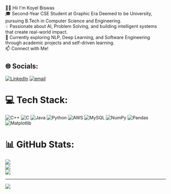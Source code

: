 👩‍💻 Hii I'm Koyel Biswas  
🎓 Second-Year CSE Student at Graphic Era Deemed to be University, pursuing B.Tech in Computer Science and Engineering. <br/>
💡 Passionate about AI, Problem Solving, and building intelligent systems that create real-world impact.<br/>
🧠 Currently exploring NLP, Deep Learning, and Software Engineering through academic projects and self-driven learning.<br/>
📫 Connect with Me!

## 🌐 Socials:
[![LinkedIn](https://img.shields.io/badge/LinkedIn-%230077B5.svg?logo=linkedin&logoColor=white)](https://linkedin.com/in/https://www.linkedin.com/in/koyel-biswas-335258330 ) [![email](https://img.shields.io/badge/Email-D14836?logo=gmail&logoColor=white)](mailto:biswaskoyel19@gmail.com) 

# 💻 Tech Stack:
![C++](https://img.shields.io/badge/c++-%2300599C.svg?style=for-the-badge&logo=c%2B%2B&logoColor=white) ![C](https://img.shields.io/badge/c-%2300599C.svg?style=for-the-badge&logo=c&logoColor=white) ![Java](https://img.shields.io/badge/java-%23ED8B00.svg?style=for-the-badge&logo=openjdk&logoColor=white) ![Python](https://img.shields.io/badge/python-3670A0?style=for-the-badge&logo=python&logoColor=ffdd54) ![AWS](https://img.shields.io/badge/AWS-%23FF9900.svg?style=for-the-badge&logo=amazon-aws&logoColor=white) ![MySQL](https://img.shields.io/badge/mysql-4479A1.svg?style=for-the-badge&logo=mysql&logoColor=white) ![NumPy](https://img.shields.io/badge/numpy-%23013243.svg?style=for-the-badge&logo=numpy&logoColor=white) ![Pandas](https://img.shields.io/badge/pandas-%23150458.svg?style=for-the-badge&logo=pandas&logoColor=white) ![Matplotlib](https://img.shields.io/badge/Matplotlib-%23ffffff.svg?style=for-the-badge&logo=Matplotlib&logoColor=black)
# 📊 GitHub Stats:
![](https://github-readme-stats.vercel.app/api?username=koyel1901&theme=shadow_blue&hide_border=false&include_all_commits=false&count_private=false)<br/>
![](https://nirzak-streak-stats.vercel.app/?user=koyel1901&theme=shadow_blue&hide_border=false)<br/>
![](https://github-readme-stats.vercel.app/api/top-langs/?username=koyel1901&theme=shadow_blue&hide_border=false&include_all_commits=false&count_private=false&layout=compact)

---
[![](https://visitcount.itsvg.in/api?id=koyel1901&icon=0&color=0)](https://visitcount.itsvg.in)

<!-- Proudly created with GPRM ( https://gprm.itsvg.in ) -->
